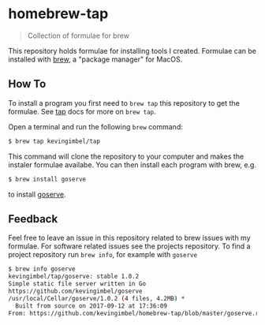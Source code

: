 # homebrew-tap
> Collection of formulae for brew

This repository holds formulae for installing tools I created. Formulae can be
installed with [brew](https://brew.sh), a "package manager" for MacOS.

## How To

To install a program you first need to `brew
tap` this repository to get the formulae. See [tap](https://docs.brew.sh/brew-tap.html) docs for more on `brew tap`.

Open a terminal and run the following `brew` command:

```sh
$ brew tap kevingimbel/tap
```

This command will clone the repository to your computer and makes the instaler
formulae availabe. You can then install each program with brew, e.g. 

```sh
$ brew install goserve
```

to install [goserve](https://github.com/kevingimbel/goserve).

## Feedback

Feel free to leave an issue in this repository related to brew issues with my
formulae. For software related issues see the projects repository. To find a
project repository run `brew info`, for example with `goserve`

```sh
$ brew info goserve
kevingimbel/tap/goserve: stable 1.0.2
Simple static file server written in Go
https://github.com/kevingimbel/goserve
/usr/local/Cellar/goserve/1.0.2 (4 files, 4.2MB) *
  Built from source on 2017-09-12 at 17:36:09
From: https://github.com/kevingimbel/homebrew-tap/blob/master/goserve.rb
```
